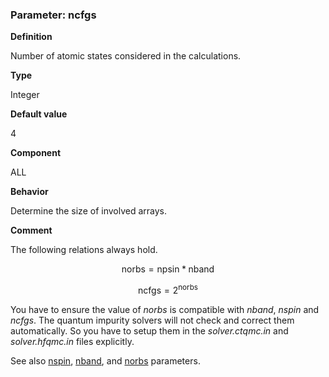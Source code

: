 ### Parameter: ncfgs

**Definition**

Number of atomic states considered in the calculations.

**Type**

Integer

**Default value**

4

**Component**

ALL

**Behavior**

Determine the size of involved arrays.

**Comment**

The following relations always hold.

$$ \text{norbs} = \text{npsin} * \text{nband}$$

$$ \text{ncfgs} = 2^{\text{norbs}}$$

You have to ensure the value of *norbs* is compatible with *nband*, *nspin* and *ncfgs*. The quantum impurity solvers will not check and correct them automatically. So you have to setup them in the *solver.ctqmc.in* and *solver.hfqmc.in* files explicitly.

See also [nspin](p_nspin.md), [nband](p_nband.md), and [norbs](p_norbs.md) parameters.